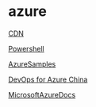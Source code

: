 # azure
[CDN][Mooncake CDN Team]

[Powershell][PowerShell Team]

[AzureSamples][Azure Samples]

[DevOps for Azure China][DevOps Open Source Solution for Azure China]

[MicrosoftAzureDocs]


<!-- Local -->
[AzurePowerShelModules]: documentation/azure-powershell-modules.md


<!-- External -->

[Mooncake CDN Team]: https://github.com/mccdn
[AzGallery]: https://www.powershellgallery.com/packages/Az/
[PowerShellCore]: https://github.com/PowerShell/PowerShell/releases/latest
[DevOps Open Source Solution for Azure China]: https://github.com/Azure/container-service-for-azure-china
[FastTrack for Azure]: https://github.com/Azure/fta-azurechina
[CDS]: https://github.com/Azure/China-Data-Solutions



[PowerShell Team]: https://github.com/PowerShell
[Azure Samples]: https://github.com/Azure-Samples



<!-- Docs -->

[MicrosoftAzureDocs]: https://docs.microsoft.com/en-us/azure/
[Azure China 21Vianet]: https://docs.microsoft.com/en-us/azure/china/
